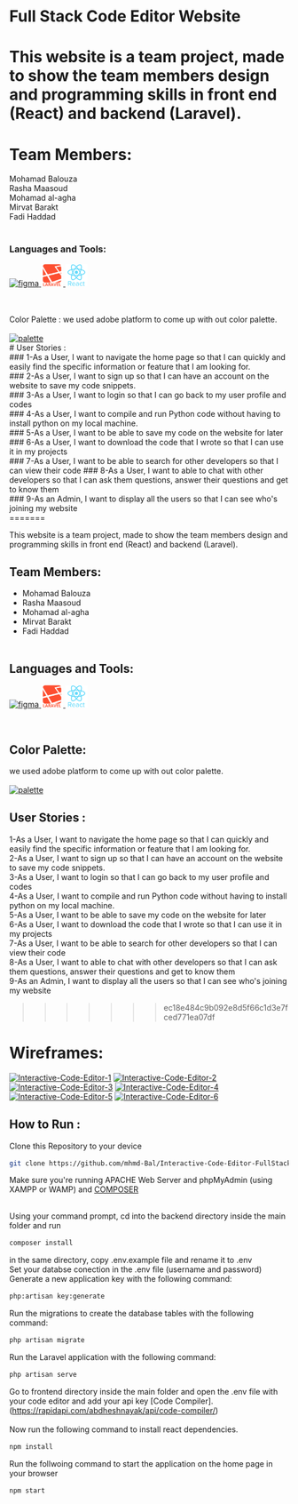 # Full Stack Code Editor Website</br>
# This website is a team project, made to show the team members design and programming skills in front end (React) and backend (Laravel).<br>
# Team Members:</br>
Mohamad Balouza</br>
Rasha Maasoud</br>
Mohamad al-agha</br>
Mirvat Barakt</br>
Fadi Haddad</br></br>
<h3 align="left">Languages and Tools:</h3>
<p align="left"> <a href="https://www.figma.com/" target="_blank" rel="noreferrer"> <img src="https://www.vectorlogo.zone/logos/figma/figma-icon.svg" alt="figma" width="40" height="40"/> </a> <a href="https://laravel.com/" target="_blank" rel="noreferrer"> <img src="https://raw.githubusercontent.com/devicons/devicon/master/icons/laravel/laravel-plain-wordmark.svg" alt="laravel" width="40" height="40"/> </a> <a href="https://reactjs.org/" target="_blank" rel="noreferrer"> <img src="https://raw.githubusercontent.com/devicons/devicon/master/icons/react/react-original-wordmark.svg" alt="react" width="40" height="40"/> </a> </p></br></br>
Color Palette : we used adobe platform to come up with out color palette.</br></br>
<a href="https://ibb.co/0qRnCtR"><img src="https://i.ibb.co/qB3DN53/palette.png" alt="palette" border="0"></a></br>
# User Stories :</br>
### 1-As a User, I want to navigate the home page so that I can quickly and easily find the specific information or feature that I am looking for.</br>
### 2-As a User, I want to sign up so that I can have an account on the website to save my code snippets.<br>
### 3-As a User, I want to login so that I can go back to my user profile and codes</br>
### 4-As a User, I want to compile and run Python code without having to install python on my local machine.</br>
### 5-As a User, I want to be able to save my code on the website for later</br>
### 6-As a User, I want to download the code that I wrote so that I can use it in my projects</br>
### 7-As a User, I want to be able to search for other developers so that I can view their code
### 8-As a User, I want to able to chat with other developers so that I can ask them questions, answer their questions and get to know them</br>
### 9-As an Admin, I want to display all the users so that I can see who's joining my website</br>
=======

This website is a team project, made to show the team members design and programming skills in front end (React) and backend (Laravel).<br>
## Team Members:</br>

-  Mohamad Balouza</br>
-  Rasha Maasoud</br>
-  Mohamad al-agha</br>
-  Mirvat Barakt</br>
-  Fadi Haddad</br></br>
## Languages and Tools:

<p align="left"> <a href="https://www.figma.com/" target="_blank" rel="noreferrer"> <img src="https://www.vectorlogo.zone/logos/figma/figma-icon.svg" alt="figma" width="40" height="40"/> </a> <a href="https://laravel.com/" target="_blank" rel="noreferrer"> <img src="https://raw.githubusercontent.com/devicons/devicon/master/icons/laravel/laravel-plain-wordmark.svg" alt="laravel" width="40" height="40"/> </a> <a href="https://reactjs.org/" target="_blank" rel="noreferrer"> <img src="https://raw.githubusercontent.com/devicons/devicon/master/icons/react/react-original-wordmark.svg" alt="react" width="40" height="40"/> </a> </p></br>

## Color Palette: 

we used adobe platform to come up with out color palette.</br></br>
<a href="https://ibb.co/0qRnCtR"><img src="https://i.ibb.co/qB3DN53/palette.png" alt="palette" border="0"></a></br>

## User Stories :</br>

1-As a User, I want to navigate the home page so that I can quickly and easily find the specific information or feature that I am looking for.</br>
2-As a User, I want to sign up so that I can have an account on the website to save my code snippets.<br>
3-As a User, I want to login so that I can go back to my user profile and codes</br>
4-As a User, I want to compile and run Python code without having to install python on my local machine.</br>
5-As a User, I want to be able to save my code on the website for later</br>
6-As a User, I want to download the code that I wrote so that I can use it in my projects</br>
7-As a User, I want to be able to search for other developers so that I can view their code</br>
8-As a User, I want to able to chat with other developers so that I can ask them questions, answer their questions and get to know them</br>
9-As an Admin, I want to display all the users so that I can see who's joining my website</br>
>>>>>>> ec18e484c9b092e8d5f66c1d3e7fced771ea07df

# Wireframes:

<a href="https://ibb.co/vvCVwJ5"><img src="https://i.ibb.co/k6V5Hhn/Interactive-Code-Editor-1.jpg" alt="Interactive-Code-Editor-1" border="0"></a>
<a href="https://ibb.co/9yqd6M1"><img src="https://i.ibb.co/0YfzTw6/Interactive-Code-Editor-2.jpg" alt="Interactive-Code-Editor-2" border="0"></a>
<a href="https://ibb.co/5xzbQZz"><img src="https://i.ibb.co/XkdcnHd/Interactive-Code-Editor-3.jpg" alt="Interactive-Code-Editor-3" border="0"></a>
<a href="https://ibb.co/VYwQ04M"><img src="https://i.ibb.co/gZ4PbKt/Interactive-Code-Editor-4.jpg" alt="Interactive-Code-Editor-4" border="0"></a>
<a href="https://ibb.co/Vg33k1z"><img src="https://i.ibb.co/zXNNtMB/Interactive-Code-Editor-5.jpg" alt="Interactive-Code-Editor-5" border="0"></a>
<a href="https://ibb.co/ZXqygNJ"><img src="https://i.ibb.co/bmcpv73/Interactive-Code-Editor-6.jpg" alt="Interactive-Code-Editor-6" border="0"></a></br>
## How to Run :</br>

Clone this Repository to your device</br>
```bash
git clone https://github.com/mhmd-Bal/Interactive-Code-Editor-FullStack-Website.git
```
Make sure you're running APACHE Web Server and phpMyAdmin (using XAMPP or WAMP) and [COMPOSER](https://getcomposer.org/download/)</br></br>

Using your command prompt, cd into the backend directory inside the main folder and run</br>
```bash
composer install
```
in the same directory, copy .env.example file and rename it to .env</br>
Set your databse conection in the .env file (username and password)</br>
Generate a new application key with the following command:
```bash
php:artisan key:generate
```
Run the migrations to create the database tables with the following command:
```bash
php artisan migrate
```
Run the Laravel application with the following command:
```bash
php artisan serve
```
Go to frontend directory inside the main folder and open the .env file with your code editor and add your api key [Code Compiler].(https://rapidapi.com/abdheshnayak/api/code-compiler/) </br></br>
Now run the following command to install react dependencies.</br>
```bash
npm install
```
Run the follwoing command to start the application on the home page in your browser
```bash
npm start
```


